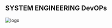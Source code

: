 ## SYSTEM ENGINEERING DevOPs

![logo](https://tigosoftware.com/sites/default/files/2020-03/DevOps-engineer-job-roles-and-responsibilities.png)



